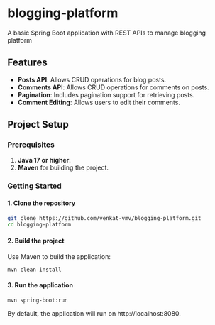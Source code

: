 # blogging-platform
A basic Spring Boot application with REST APIs to manage blogging platform

## Features

- **Posts API**: Allows CRUD operations for blog posts.
- **Comments API**: Allows CRUD operations for comments on posts.
- **Pagination**: Includes pagination support for retrieving posts.
- **Comment Editing**: Allows users to edit their comments.

## Project Setup

### Prerequisites

1. **Java 17 or higher**.
2. **Maven** for building the project.

### Getting Started

#### 1. Clone the repository

```bash
git clone https://github.com/venkat-vmv/blogging-platform.git
cd blogging-platform
```

#### 2. Build the project
Use Maven to build the application:
```
mvn clean install
```

#### 3. Run the application
```
mvn spring-boot:run
```

By default, the application will run on http://localhost:8080.



